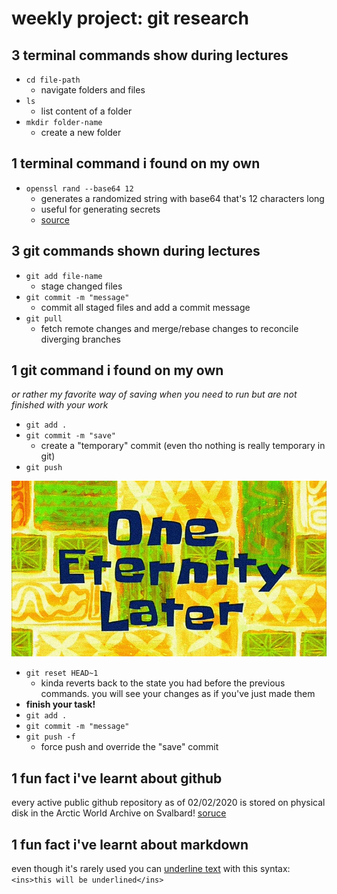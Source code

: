 # weekly project: git research

## 3 terminal commands show during lectures
- `cd file-path`
  - navigate folders and files
- `ls`
  - list content of a folder
- `mkdir folder-name`
  - create a new folder

## 1 terminal command i found on my own
- `openssl rand --base64 12`
  - generates a randomized string with base64 that's 12 characters long
  - useful for generating secrets
  - [source](https://wiki.openssl.org/index.php/Command_Line_Utilities)

## 3 git commands shown during lectures
- `git add file-name`
  - stage changed files
- `git commit -m "message"`
  - commit all staged files and add a commit message
- `git pull`
  - fetch remote changes and merge/rebase changes to reconcile diverging branches

## 1 git command i found on my own
*or rather my favorite way of saving when you need to run but are not finished with your work*
- `git add .`
- `git commit -m "save"`
  - create a "temporary" commit (even tho nothing is really temporary in git)
- `git push`

![one eternity later](./spongebob.jpg)

- `git reset HEAD~1`
  - kinda reverts back to the state you had before the previous commands. you will see your changes as if you've just made them
- **finish your task!**
- `git add .`
- `git commit -m "message"`
- `git push -f`
  - force push and override the "save" commit

## 1 fun fact i've learnt about github
every active public github repository as of 02/02/2020 is stored on physical disk in the Arctic World Archive on Svalbard! [soruce](https://www.tiktok.com/t/ZGeKA5vDT/)

## 1 fun fact i've learnt about markdown
even though it's rarely used you can <ins>underline text</ins> with this syntax: `<ins>this will be underlined</ins>`